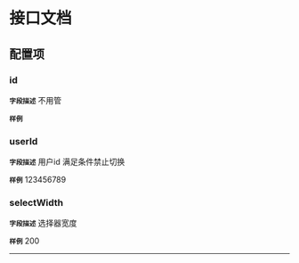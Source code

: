 <!-- 以下为接口文档样例，请根据实际组件配置项及逻辑控制输出接口文档，文档提供两份，md源文件与依据md所生成的pdf文件，pdf主要对外供配置查阅使用 ，md主要用于保存原始文件，用于后续需求添加修改可以生成新的pdf文档，正式项目开发中请删除注释-->

# 接口文档
<!-- 给配置人员使用的配置项字段介绍及样例，没有请删除此项 -->
## 配置项
### id
**`字段描述`**
不用管

**`样例`**

### userId
**`字段描述`**
用户id 满足条件禁止切换

**`样例`**
123456789



### selectWidth

**`字段描述`**
选择器宽度

**`样例`**
200

---
